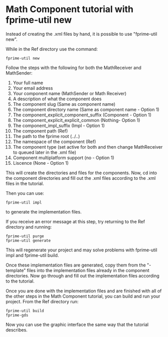 # Math Component tutorial with fprime-util new

Instead of creating the .xml files by hand, it is possible to use "fprime-util new".

While in the Ref directory use the command:

```
fprime-util new
```

Follow the steps with the following for both the MathReceiver and MathSender:
1. Your full name
2. Your email address
3. Your component name (MathSender or Math Receiver)
4. A description of what the component does
5. The component slug (Same as component name)
6. The component directory name (Same as component name - Option 1)
7. The component_explicit_component_suffix (Component - Option 1)
8. The component_explicit_explicit_common (Nothing- Option 1)
9. The component_impl_suffix (Impl - Option 1)
10. The component path (Ref)
11. The path to the fprime root (../..)
12. The namespace of the component (Ref)
13. The component type (set active for both and then change MathReceiver to queued later in the .xml file)
14. Component multiplatform support (no - Option 1)
15. Liscence (None - Option 1)

This will create the directories and files for the components. Now, cd into the component directories and fill out the .xml files according to the .xml files in the tutorial.

Then you can use:

```
fprime-util impl
```

to generate the implementation files. 

If you receive an error message at this step, try returning to the Ref directory and running:

```
fprime-util purge
fprime-util generate
```

This will regenerate your project and may solve problems with fprime-util impl and fprime-util build.

Once these implementation files are generated, copy them from the "-template" files into the implementation files already in the component directories. Now go through and fill out the implementation files according to the tutorial.

Once you are done with the implementation files and are finished with all of the other steps in the Math Component tutorial, you can build and run your project. From the Ref directory run:

```
fprime-util build
fprime-gds
```

Now you can use the graphic interface the same way that the tutorial describes.

